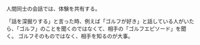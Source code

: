 人間同士の会話では、体験を共有する。

「話を深掘りする」と言った時、例えば「ゴルフが好き」と話している人がいたら、「ゴルフ」のことを聞くのではなくて、相手の「ゴルフエピソード」を聞く。
ゴルフそのものではなく、相手を知るのが大事。
